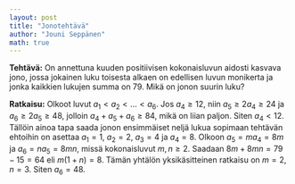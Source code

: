 ```yaml
---
layout: post
title: "Jonotehtävä"
author: "Jouni Seppänen"
math: true
---
```


**Tehtävä:** On annettuna kuuden positiivisen kokonaisluvun
aidosti kasvava jono, jossa jokainen luku toisesta alkaen on edellisen
luvun monikerta ja jonka kaikkien lukujen summa on&nbsp;79. Mikä on jonon
suurin luku?


**Ratkaisu:** Olkoot luvut $a_1 < a_2 < \dots < a_6$. Jos&nbsp;$a_4\ge 12$, niin
$a_5\ge 2a_4\ge 24$ ja $a_6\ge2a_5\ge 48$, jolloin $a_4+a_5+a_6\ge 84$, 
mikä on liian paljon.  Siten $a_4 < 12$. Tällöin ainoa tapa saada
jonon ensimmäiset neljä lukua sopimaan tehtävän ehtoihin on asettaa
$a_1=1$, $a_2=2$, $a_3=4$ ja $a_4=8$. Olkoon $a_5=ma_4=8m$ ja
$a_6=na_5=8mn$, missä kokonaisluvut $m,n\ge 2$.  Saadaan $8m + 8mn =
79-15=64$ eli $m(1+n)=8$.  Tämän yhtälön yksikäsitteinen ratkaisu on
$m=2$, $n=3$.  Siten $a_6=48$.


